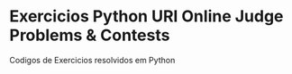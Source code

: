 # Exercicios Python URI Online Judge Problems & Contests
 Codigos de Exercicios resolvidos em Python
